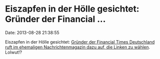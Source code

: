 Eiszapfen in der Hölle gesichtet: Gründer der Financial \...
============================================================

Date: 2013-08-28 21:38:55

Eiszapfen in der Hölle gesichtet: [Gründer der Financial Times
Deutschland ruft im ehemaligen Nachrichtenmagazin dazu auf, die Linken
zu wählen](http://ml.spiegel.de/article.do?id=919067). Lolwut!?

